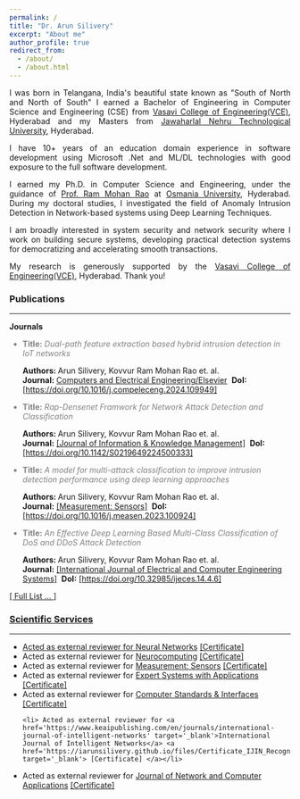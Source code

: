 ```yaml
---
permalink: /
title: "Dr. Arun Silivery"
excerpt: "About me"
author_profile: true
redirect_from: 
  - /about/
  - /about.html
---
```


<p style='text-align: justify;'> I was born in Telangana, India's beautiful state known as "South of North and North of South" I earned a Bachelor of Engineering in Computer Science and Engineering (CSE) from <a href="https://vce.ac.in" target="_blank">Vasavi College of Engineering(VCE)</a>, Hyderabad and my Masters from <a href="https://jntuh.ac.in" target="_blank">Jawaharlal Nehru Technological University</a>, Hyderabad.</p>

<p style='text-align: justify;'> I have 10+ years of an education domain experience in software development using Microsoft .Net and ML/DL technologies with good exposure to the full software development.</p>

<p style='text-align: justify;'> I earned my Ph.D. in Computer Science and Engineering, under the guidance of <a href="https://vce.ac.in/Faculty_Details.cshtml?id=1280" target="_blank">Prof. Ram Mohan Rao</a> at <a href="https://www.osmania.ac.in" target="_blank">Osmania University</a>, Hyderabad. During my doctoral studies, I investigated the field of Anomaly Intrusion Detection in Network-based systems using Deep Learning Techniques.</p>

<p style='text-align: justify;'> I am broadly interested in system security and network security where I work on building secure systems, developing practical detection systems for democratizing and accelerating smooth transactions.</p>

<p style='text-align: justify;'> My research is generously supported by the <a href="https://vce.ac.in" target="_blank">Vasavi College of Engineering(VCE)</a>, Hyderabad. Thank you!</p>

<h3>Publications</h3>
<hr/>
<b>Journals</b> <br/>

<ul>
   <li style='color: #808080;'><b>Title:</b> <i>Dual-path feature extraction based hybrid intrusion detection in IoT networks</i></li> 
  <p> <b>Authors: </b>Arun Silivery, Kovvur Ram Mohan Rao et. al.<br/> <b>Journal:</b> <a href='https://www.sciencedirect.com/science/article/abs/pii/S0045790624008747' target='_blank'>Computers and Electrical Engineering/Elsevier</a>  &nbsp;<b>DoI:</b><a href='https://doi.org/10.1016/j.compeleceng.2024.109949'  target='_blank'>[https://doi.org/10.1016/j.compeleceng.2024.109949]</a></p>
  
 <li style='color: #808080;'><b>Title:</b> <i>Rap-Densenet Framwork for Network Attack Detection and Classification</i></li> 
  <p> <b>Authors: </b>Arun Silivery, Kovvur Ram Mohan Rao et. al.<br/> <b>Journal:</b> <a href='https://www.worldscientific.com/toc/jikm/0/0' target='_blank'>[Journal of Information & Knowledge Management]</a>  &nbsp;<b>DoI:</b> <a href='https://doi.org/10.1142/S0219649224500333'  target='_blank'>[https://doi.org/10.1142/S0219649224500333]</a></p>
  
   <li style='color: #808080;'><b>Title:</b> <i>A model for multi-attack classification to improve intrusion detection performance using deep learning approaches</i></li> 
  <p> <b>Authors: </b>Arun Silivery, Kovvur Ram Mohan Rao et. al.<br/> <b>Journal:</b> <a href='https://www.sciencedirect.com/journal/measurement-sensors' target='_blank'>[Measurement: Sensors]</a>  &nbsp;<b>DoI:</b> <a href='https://doi.org/10.1016/j.measen.2023.100924'  target='_blank'>[https://doi.org/10.1016/j.measen.2023.100924]</a> </p>
  
  <li style='color: #808080;'><b>Title:</b> <i>An Effective Deep Learning Based Multi-Class Classification of DoS and DDoS Attack Detection</i></li> 
  <p> <b>Authors: </b>Arun Silivery, Kovvur Ram Mohan Rao et. al. <br/> <b>Journal:</b> <a href='https://ijeces.ferit.hr/index.php/ijeces/article/view/1780' target='_blank'>[International Journal of Electrical and Computer Engineering Systems]</a>  &nbsp;<b>DoI:</b> <a href='https://doi.org/10.32985/ijeces.14.4.6'  target='_blank'>[https://doi.org/10.32985/ijeces.14.4.6]</a> </p>
 
</ul>  

<a href='https://iarunsilivery.github.io/publications/'> [ Full List ... ]
  <br/>
<h3>Scientific Services</h3>
<hr/>
<ul>  
  <li> Acted as external reviewer for <a href='https://www.sciencedirect.com/journal/neural-networks' target='_blank'>Neural Networks</a> <a href='drive.google.com/file/d/1c2v_OYpOTCHb8a-e54m2WwdHew3OJXdP/view' target='_blank'> [Certificate] </a> </li>

<li> Acted as external reviewer for <a href='https://www.sciencedirect.com/journal/neurocomputing' target='_blank'>Neurocomputing</a> <a href='https://drive.google.com/file/d/1jZn9wpxC6mJfkL3CbOzN8w2l13lAhMob/view' target='_blank'> [Certificate] </a> </li>
   
   <li> Acted as external reviewer for <a href='https://www.sciencedirect.com/journal/measurement-sensors' target='_blank'>Measurement: Sensors</a> <a href='https://drive.google.com/file/d/1yNsCtpraulPgvmRfvN7avUYMPwaLxLqp/view' target='_blank'> [Certificate] </a> </li>

   <li> Acted as external reviewer for <a href='https://www.sciencedirect.com/journal/expert-systems-with-applications' target='_blank'>Expert Systems with Applications</a> <a href='https://drive.google.com/file/d/1Bf9U4RQXSS8OK7HZ4ehQoO2VrpNlIcEn/view' target='_blank'> [Certificate] </a> </li>
   
  <li> Acted as external reviewer for <a href='https://www.sciencedirect.com/journal/computer-standards-and-interfaces' target='_blank'>Computer Standards & Interfaces</a> <a href='https://iarunsilivery.github.io/files/Certificate_CSI_Recognised.pdf' target='_blank'> [Certificate] </a> </li>  
 
    <li> Acted as external reviewer for <a href='https://www.keaipublishing.com/en/journals/international-journal-of-intelligent-networks' target='_blank'>International Journal of Intelligent Networks</a> <a href='https://iarunsilivery.github.io/files/Certificate_IJIN_Recognised.pdf' target='_blank'> [Certificate] </a></li>

  <li> Acted as external reviewer for <a href='https://www.sciencedirect.com/journal/journal-of-network-and-computer-applications' target='_blank'> Journal of Network and Computer Applications</a> <a href='https://drive.google.com/file/d/1pebl6xfoSO6BRW4uaKLxciFGRsFlEZYA/view' target='_blank'> [Certificate] </a></li>
</ul>  
 
